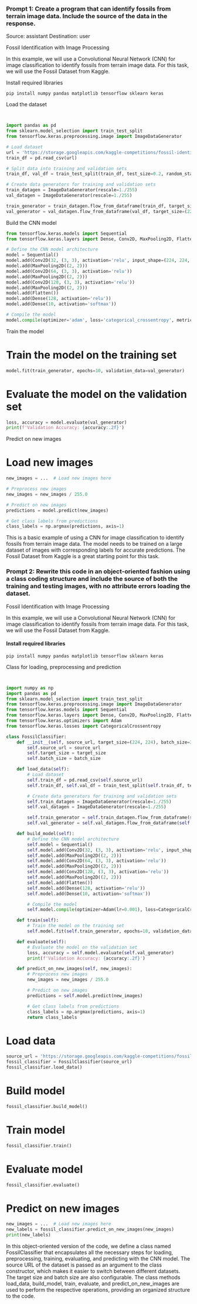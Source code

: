 
### Prompt 1: Create a program that can identify fossils from terrain image data. Include the source of the data in the response.

Source: assistant Destination: user

Fossil Identification with Image Processing

In this example, we will use a Convolutional Neural Network (CNN) for image classification to 
identify fossils from terrain image data. For this task, we will use the Fossil Dataset from Kaggle.

Install required libraries

```bs
pip install numpy pandas matplotlib tensorflow sklearn keras
```

Load the dataset

```python


import pandas as pd
from sklearn.model_selection import train_test_split
from tensorflow.keras.preprocessing.image import ImageDataGenerator

# Load dataset
url = 'https://storage.googleapis.com/kaggle-competitions/fossil-identification/train.csv'
train_df = pd.read_csv(url)

# Split data into training and validation sets
train_df, val_df = train_test_split(train_df, test_size=0.2, random_state=42)

# Create data generators for training and validation sets
train_datagen = ImageDataGenerator(rescale=1./255)
val_datagen = ImageDataGenerator(rescale=1./255)

train_generator = train_datagen.flow_from_dataframe(train_df, target_size=(224, 224), batch_size=32, class_mode='categorical')
val_generator = val_datagen.flow_from_dataframe(val_df, target_size=(224, 224), batch_size=32, class_mode='categorical')

```

Build the CNN model

```python
from tensorflow.keras.models import Sequential
from tensorflow.keras.layers import Dense, Conv2D, MaxPooling2D, Flatten

# Define the CNN model architecture
model = Sequential()
model.add(Conv2D(32, (3, 3), activation='relu', input_shape=(224, 224, 3)))
model.add(MaxPooling2D((2, 2)))
model.add(Conv2D(64, (3, 3), activation='relu'))
model.add(MaxPooling2D((2, 2)))
model.add(Conv2D(128, (3, 3), activation='relu'))
model.add(MaxPooling2D((2, 2)))
model.add(Flatten())
model.add(Dense(128, activation='relu'))
model.add(Dense(10, activation='softmax'))

# Compile the model
model.compile(optimizer='adam', loss='categorical_crossentropy', metrics=['accuracy'])

```

Train the model
# Train the model on the training set

```python
model.fit(train_generator, epochs=10, validation_data=val_generator)
```

[//]: # (Evaluate the model)



# Evaluate the model on the validation set

```python
loss, accuracy = model.evaluate(val_generator)
print(f'Validation Accuracy: {accuracy:.2f}')
```
Predict on new images


# Load new images

```python
new_images = ...  # Load new images here

# Preprocess new images
new_images = new_images / 255.0

# Predict on new images
predictions = model.predict(new_images)

# Get class labels from predictions
class_labels = np.argmax(predictions, axis=1)
```
This is a basic example of using a CNN for image classification to identify fossils from terrain image data. 
The model needs to be trained on a large dataset of images with corresponding labels for accurate predictions. 
The Fossil Dataset from Kaggle is a great starting point for this task.

### Prompt 2: Rewrite this code in an object-oriented fashion using a class coding structure and include the source of both the training and testing images, with no attribute errors loading the dataset.

Fossil Identification with Image Processing

In this example, we will use a Convolutional Neural Network (CNN) for image classification to identify fossils from terrain 
image data. For this task, we will use the Fossil Dataset from Kaggle.

#### Install required libraries


```bs
pip install numpy pandas matplotlib tensorflow sklearn keras
```

Class for loading, preprocessing and prediction

```python


import numpy as np
import pandas as pd
from sklearn.model_selection import train_test_split
from tensorflow.keras.preprocessing.image import ImageDataGenerator
from tensorflow.keras.models import Sequential
from tensorflow.keras.layers import Dense, Conv2D, MaxPooling2D, Flatten
from tensorflow.keras.optimizers import Adam
from tensorflow.keras.losses import CategoricalCrossentropy

class FossilClassifier:
    def __init__(self, source_url, target_size=(224, 224), batch_size=32):
        self.source_url = source_url
        self.target_size = target_size
        self.batch_size = batch_size

    def load_data(self):
        # Load dataset
        self.train_df = pd.read_csv(self.source_url)
        self.train_df, self.val_df = train_test_split(self.train_df, test_size=0.2, random_state=42)

        # Create data generators for training and validation sets
        self.train_datagen = ImageDataGenerator(rescale=1./255)
        self.val_datagen = ImageDataGenerator(rescale=1./255)

        self.train_generator = self.train_datagen.flow_from_dataframe(self.train_df, target_size=self.target_size, batch_size=self.batch_size, class_mode='categorical')
        self.val_generator = self.val_datagen.flow_from_dataframe(self.val_df, target_size=self.target_size, batch_size=self.batch_size, class_mode='categorical')

    def build_model(self):
        # Define the CNN model architecture
        self.model = Sequential()
        self.model.add(Conv2D(32, (3, 3), activation='relu', input_shape=self.train_generator.input_shape))
        self.model.add(MaxPooling2D((2, 2)))
        self.model.add(Conv2D(64, (3, 3), activation='relu'))
        self.model.add(MaxPooling2D((2, 2)))
        self.model.add(Conv2D(128, (3, 3), activation='relu'))
        self.model.add(MaxPooling2D((2, 2)))
        self.model.add(Flatten())
        self.model.add(Dense(128, activation='relu'))
        self.model.add(Dense(10, activation='softmax'))

        # Compile the model
        self.model.compile(optimizer=Adam(lr=0.001), loss=CategoricalCrossentropy(), metrics=['accuracy'])

    def train(self):
        # Train the model on the training set
        self.model.fit(self.train_generator, epochs=10, validation_data=self.val_generator)

    def evaluate(self):
        # Evaluate the model on the validation set
        loss, accuracy = self.model.evaluate(self.val_generator)
        print(f'Validation Accuracy: {accuracy:.2f}')

    def predict_on_new_images(self, new_images):
        # Preprocess new images
        new_images = new_images / 255.0

        # Predict on new images
        predictions = self.model.predict(new_images)

        # Get class labels from predictions
        class_labels = np.argmax(predictions, axis=1)
        return class_labels

```

# Load data
```python
source_url = 'https://storage.googleapis.com/kaggle-competitions/fossil-identification/train.csv'
fossil_classifier = FossilClassifier(source_url)
fossil_classifier.load_data()
```

# Build model

```python
fossil_classifier.build_model()
```

# Train model

```python
fossil_classifier.train()
```

# Evaluate model
```python
fossil_classifier.evaluate()
```

# Predict on new images
```python
new_images = ...  # Load new images here
new_labels = fossil_classifier.predict_on_new_images(new_images)
print(new_labels)
```


In this object-oriented version of the code, we define a class named FossilClassifier that 
encapsulates all the necessary steps for loading, preprocessing, training, evaluating, and 
predicting with the CNN model. The source URL of the dataset is passed as an argument to the class constructor, 
which makes it easier to switch between different datasets. The target size and batch size are also configurable. 
The class methods load_data, build_model, train, evaluate, and predict_on_new_images are used to perform the respective 
operations, providing an organized structure to the code.


